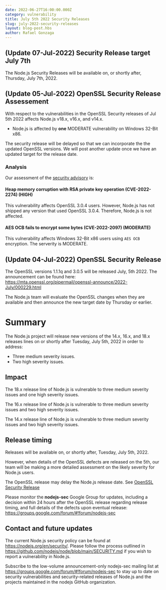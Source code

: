 ```yaml
---
date: 2022-06-27T16:00:00.000Z
category: vulnerability
title: July 5th 2022 Security Releases
slug: july-2022-security-releases
layout: blog-post.hbs
author: Rafael Gonzaga
---
```


## (Update 07-Jul-2022) Security Release target July 7th

The Node.js Security Releases will be available on, or shortly after, Thursday, July 7th, 2022.

## (Update 05-Jul-2022) OpenSSL Security Release Assessement

With respect to the vulnerabilities in the OpenSSL Security releases of Jul 5th 2022 affects Node.js v18.x, v16.x, and v14.x.

* Node.js is affected by **one** MODERATE vulnerability on Windows 32-Bit x86.

The security release will be delayed so that we can incorporate the the updated OpenSSL versions.  We
will post another update once we have an updated target for the release date.

### Analysis

Our assessment of the [security advisory](https://mta.openssl.org/pipermail/openssl-announce/2022-July/000232.html) is:

#### Heap memory corruption with RSA private key operation (CVE-2022-2274) (HIGH)

This vulnerability affects OpenSSL 3.0.4 users. However, Node.js has not shipped any version that used OpenSSL 3.0.4.
Therefore, Node.js is not affected.

#### AES OCB fails to encrypt some bytes (CVE-2022-2097) (MODERATE)

This vulnerability affects Windows 32-Bit x86 users using `AES OCB` encryption. The serverity is MODERATE.

## (Update 04-Jul-2022) OpenSSL Security Release

The OpenSSL versions 1.1.1q and 3.0.5 will be released July, 5th 2022. The announcement can be found here: https://mta.openssl.org/pipermail/openssl-announce/2022-July/000229.html

The Node.js team will evaluate the OpenSSL changes when they are available and then announce the new target date by Thursday or earlier.

# Summary

The Node.js project will release new versions of the 14.x, 16.x, and 18.x
releases lines on or shortly after Tuesday, July 5th, 2022 in order to address:

* Three medium severity issues.
* Two high severity issues.

## Impact

The 18.x release line of Node.js is vulnerable to three medium severity issues and one high severity issues.

The 16.x release line of Node.js is vulnerable to three medium severity issues and two high severity issues.

The 14.x release line of Node.js is vulnerable to three medium severity issues and two high severity issues.

## Release timing

Releases will be available on, or shortly after, Tuesday, July 5th, 2022.

However, when details of the OpenSSL defects are released on the 5th, our team will be making a more detailed assessment
on the likely severity for Node.js users.

The OpenSSL release may delay the Node.js release date. See [OpenSSL Security Release](#update-04-07-2022-openssl-security-release)

Please monitor the **nodejs-sec** Google Group for updates, including a decision within 24 hours after the OpenSSL release regarding release timing, and full details of the defects upon eventual release: https://groups.google.com/forum/#!forum/nodejs-sec

## Contact and future updates

The current Node.js security policy can be found at https://nodejs.org/en/security/. Please follow the process outlined in https://github.com/nodejs/node/blob/main/SECURITY.md if you wish to report a vulnerability in Node.js.

Subscribe to the low-volume announcement-only nodejs-sec mailing list at https://groups.google.com/forum/#!forum/nodejs-sec to stay up to date on security vulnerabilities and security-related releases of Node.js and the projects maintained in the nodejs GitHub organization.
